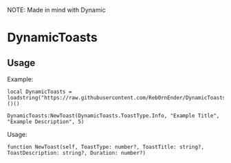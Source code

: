 NOTE: Made in mind with Dynamic
# DynamicToasts
## Usage
Example:
```luau
local DynamicToasts = loadstring("https://raw.githubusercontent.com/Reb0rnEnder/DynamicToasts/refs/heads/main/module.luau")()()

DynamicToasts:NewToast(DynamicToasts.ToastType.Info, "Example Title", "Example Description", 5)
```
Usage:
```luau
function NewToast(self, ToastType: number?, ToastTitle: string?, ToastDescription: string?, Duration: number?)
```
